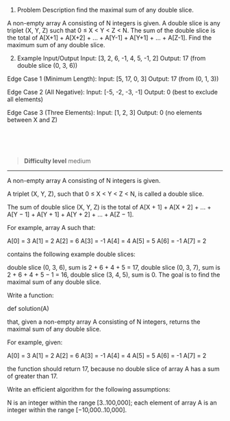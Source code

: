 1. Problem Description
  find the maximal sum of any double slice.

A non-empty array A consisting of N integers is given. A double slice is any triplet (X, Y, Z) such that 0 ≤ X < Y < Z < N. The sum of the double slice is the total of A[X+1] + A[X+2] + ... + A[Y-1] + A[Y+1] + ... + A[Z-1]. Find the maximum sum of any double slice.

2. Example Input/Output
Input: [3, 2, 6, -1, 4, 5, -1, 2]
Output: 17 (from double slice (0, 3, 6))

Edge Case 1 (Minimum Length):
Input: [5, 17, 0, 3]
Output: 17 (from (0, 1, 3))

Edge Case 2 (All Negative):
Input: [-5, -2, -3, -1]
Output: 0 (best to exclude all elements)

Edge Case 3 (Three Elements):
Input: [1, 2, 3]
Output: 0 (no elements between X and Z)


<br><br><br>

> **Difficulty level**
> medium

--- 

A non-empty array A consisting of N integers is given.

A triplet (X, Y, Z), such that 0 ≤ X < Y < Z < N, is called a double slice.

The sum of double slice (X, Y, Z) is the total of A[X + 1] + A[X + 2] + ... + A[Y − 1] + A[Y + 1] + A[Y + 2] + ... + A[Z − 1].

For example, array A such that:

A[0] = 3 A[1] = 2 A[2] = 6 A[3] = -1 A[4] = 4 A[5] = 5 A[6] = -1 A[7] = 2

contains the following example double slices:

double slice (0, 3, 6), sum is 2 + 6 + 4 + 5 = 17,
double slice (0, 3, 7), sum is 2 + 6 + 4 + 5 − 1 = 16,
double slice (3, 4, 5), sum is 0.
The goal is to find the maximal sum of any double slice.

Write a function:

def solution(A)


that, given a non-empty array A consisting of N integers, returns the maximal sum of any double slice.

For example, given:

A[0] = 3 A[1] = 2 A[2] = 6 A[3] = -1 A[4] = 4 A[5] = 5 A[6] = -1 A[7] = 2

the function should return 17, because no double slice of array A has a sum of greater than 17.

Write an efficient algorithm for the following assumptions:

N is an integer within the range [3..100,000];
each element of array A is an integer within the range [−10,000..10,000].